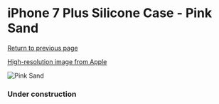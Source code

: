 # iPhone 7 Plus Silicone Case - Pink Sand

[Return to previous page](/iphone_7)

[High-resolution image from Apple](https://store.storeimages.cdn-apple.com/8756/as-images.apple.com/is/MMT12?wid=4500&hei=4500&fmt=png)

<div style="width: 384px"><img src="/everypreview/MMT12.png" alt="Pink Sand"></div>

### Under construction
